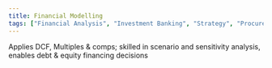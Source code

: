 ```yaml
---
title: Financial Modelling
tags: ["Financial Analysis", "Investment Banking", "Strategy", "Procurement"]
---
```


Applies DCF, Multiples & comps; skilled in scenario and sensitivity analysis, enables debt & equity financing decisions 